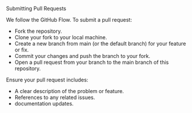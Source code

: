 Submitting Pull Requests

We follow the GitHub Flow. To submit a pull request:

   - Fork the repository.
   - Clone your fork to your local machine.
   - Create a new branch from main (or the default branch) for your feature or fix.
   - Commit your changes and push the branch to your fork.
   - Open a pull request from your branch to the main branch of this repository.

Ensure your pull request includes:

   - A clear description of the problem or feature.
   - References to any related issues.
   - documentation updates.
